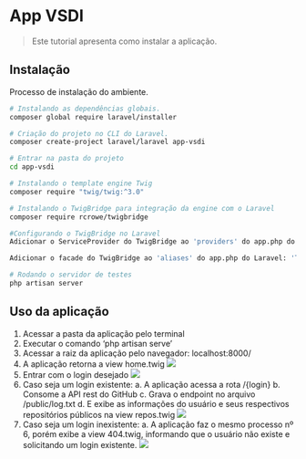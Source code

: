 # App VSDI
> Este tutorial apresenta como instalar a aplicação.
## Instalação
Processo de instalação do ambiente.

```bash
# Instalando as dependências globais.
composer global require laravel/installer

# Criação do projeto no CLI do Laravel.
composer create-project laravel/laravel app-vsdi

# Entrar na pasta do projeto
cd app-vsdi

# Instalando o template engine Twig	
composer require "twig/twig:^3.0"

# Instalando o TwigBridge para integração da engine com o Laravel
composer require rcrowe/twigbridge

#Configurando o TwigBridge no Laravel
Adicionar o ServiceProvider do TwigBridge ao 'providers' do app.php do Laravel: TwigBridge\ServiceProvider::class, .

Adicionar o facade do TwigBridge ao 'aliases' do app.php do Laravel: 'Twig' => TwigBridge\Facade\Twig::class, .

# Rodando o servidor de testes
php artisan server

```
## Uso da aplicação

1.	Acessar a pasta da aplicação pelo terminal
2.	Executar o comando ‘php artisan serve’ 
3.	Acessar a raiz da aplicação pelo navegador: localhost:8000/ 
4.	A aplicação retorna a view home.twig
![](img/home.twig.png)
5.	Entrar com o login desejado 
![](img/home.twig(login).png)
6.	Caso seja um login existente:
a.	A aplicação acessa a rota /{login}
b.	Consome a API rest do GitHub
c.	Grava o endpoint no arquivo /public/log.txt
d.	E exibe as informações do usuário e seus respectivos repositórios públicos na view repos.twig
![](img/repos.twig.png)
7.	Caso seja um login inexistente:
a.	A aplicação faz o mesmo processo nº 6, porém exibe a view 404.twig, informando que o usuário não existe e solicitando um login existente.
![](img/404.twig.png)
